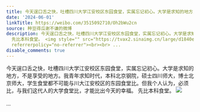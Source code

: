 ```yaml
---
title: 今天逞口舌之快，吐槽四川大学江安校区东园食堂，实属忘记初心。大学是求知的地方，不是享受的地方。我青年求知时代，本科北京钢院，硕士四川师大，博士北京师大...
date: '2024-06-01'
linkTitle: https://weibo.com/3515092710/Oh2bWu2cn
source: 种豆得瓜谢不谦的微博
description: 今天逞口舌之快，吐槽四川大学江安校区东园食堂，实属忘记初心。大学是求知的地方，不是享受的地方。我青年求知时代，本科北京钢院，硕士四川师大，博士北京师大，学生食堂都不可能与川大江安校区的东园食堂比。但我个人认为，必须比，与我们这代人的大学食堂比，才能比出今天的幸福。
  先比本科食堂。 <img style="" src="https://tvax2.sinaimg.cn/large/d1840ee6gy1hqaafz3ensj20xwamgb2b.jpg"
  referrerpolicy="no-referrer"><br><br> ...
disable_comments: true
---
```

今天逞口舌之快，吐槽四川大学江安校区东园食堂，实属忘记初心。大学是求知的地方，不是享受的地方。我青年求知时代，本科北京钢院，硕士四川师大，博士北京师大，学生食堂都不可能与川大江安校区的东园食堂比。但我个人认为，必须比，与我们这代人的大学食堂比，才能比出今天的幸福。 先比本科食堂。 <img style="" src="https://tvax2.sinaimg.cn/large/d1840ee6gy1hqaafz3ensj20xwamgb2b.jpg" referrerpolicy="no-referrer"><br><br> ...